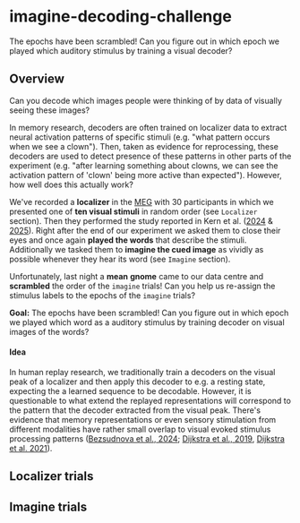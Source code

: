 # imagine-decoding-challenge

The epochs have been scrambled! Can you figure out in which epoch we played which auditory stimulus by training a visual decoder?

## Overview

Can you decode which images people were thinking of by data of visually seeing these images?

In memory research, decoders are often trained on localizer data to extract neural activation patterns of specific stimuli (e.g. "what pattern occurs when we see a clown"). Then, taken as evidence for reprocessing, these decoders are used to detect presence of these patterns in other parts of the experiment (e.g. "after learning something about clowns, we can see the activation pattern of 'clown' being more active than expected"). However, how well does this actually work?

We've recorded a **localizer** in the [MEG](https://en.wikipedia.org/wiki/Magnetoencephalography) with 30 participants in which we presented one of **ten visual stimuli** in random order (see `Localizer` section). Then they performed the study reported in Kern et al. ([2024](https://elifesciences.org/articles/93357) & [2025](https://elifesciences.org/reviewed-preprints/108023)). Right after the end of our experiment we asked them to close their eyes and once again **played the words** that describe the stimuli. Additionally we tasked them to **imagine the cued image** as vividly as possible whenever they hear its word (see `Imagine` section).

Unfortunately, last night a **mean** **gnome** came to our data centre and **scrambled** the order of the `imagine` trials! Can you help us re-assign the stimulus labels to the epochs of the `imagine` trials?

**Goal:** The epochs have been scrambled! Can you figure out in which epoch we played which word as a auditory stimulus by training decoder on visual images of the words?

#### Idea

In human replay research, we traditionally train a decoders on the visual peak of a localizer and then apply this decoder to e.g. a resting state, expecting the a learned sequence to be decodable. However, it is questionable to what extend the replayed representations will correspond to the pattern that the decoder extracted from the visual peak. There's evidence that memory representations or even sensory stimulation from different modalities have rather small overlap to visual evoked stimulus processing patterns ([Bezsudnova et al., 2024](https://direct.mit.edu/jocn/article/36/8/1760/121050); [Dijkstra et al., 2019](https://www.cell.com/trends/cognitive-sciences/abstract/S1364-6613(19)30059-2), [Dijkstra et al. 2021](https://www.eneuro.org/content/8/5/ENEURO.0228-21.2021.abstract)).

## Localizer trials

## Imagine trials
